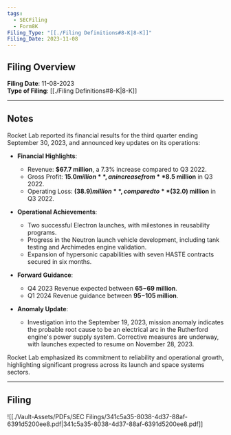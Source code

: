 ```yaml
---
tags:
  - SECFiling
  - Form8K
Filing_Type: "[[./Filing Definitions#8-K|8-K]]"
Filing_Date: 2023-11-08
---
```

## Filing Overview

**Filing Date**: 11-08-2023  
**Type of Filing**: [[./Filing Definitions#8-K|8-K]]  

---
## Notes

Rocket Lab reported its financial results for the third quarter ending September 30, 2023, and announced key updates on its operations:

- **Financial Highlights**:
  - Revenue: **$67.7 million**, a 7.3% increase compared to Q3 2022.
  - Gross Profit: **$15.0 million**, an increase from **$8.5 million** in Q3 2022.
  - Operating Loss: **$(38.9) million**, compared to **$(32.0) million** in Q3 2022.

- **Operational Achievements**:
  - Two successful Electron launches, with milestones in reusability programs.
  - Progress in the Neutron launch vehicle development, including tank testing and Archimedes engine validation.
  - Expansion of hypersonic capabilities with seven HASTE contracts secured in six months.

- **Forward Guidance**:
  - Q4 2023 Revenue expected between **$65-$69 million**.
  - Q1 2024 Revenue guidance between **$95-$105 million**.

- **Anomaly Update**:
  - Investigation into the September 19, 2023, mission anomaly indicates the probable root cause to be an electrical arc in the Rutherford engine's power supply system. Corrective measures are underway, with launches expected to resume on November 28, 2023.

Rocket Lab emphasized its commitment to reliability and operational growth, highlighting significant progress across its launch and space systems sectors.

---
## Filing

![[./Vault-Assets/PDFs/SEC Filings/341c5a35-8038-4d37-88af-6391d5200ee8.pdf|341c5a35-8038-4d37-88af-6391d5200ee8.pdf]]
